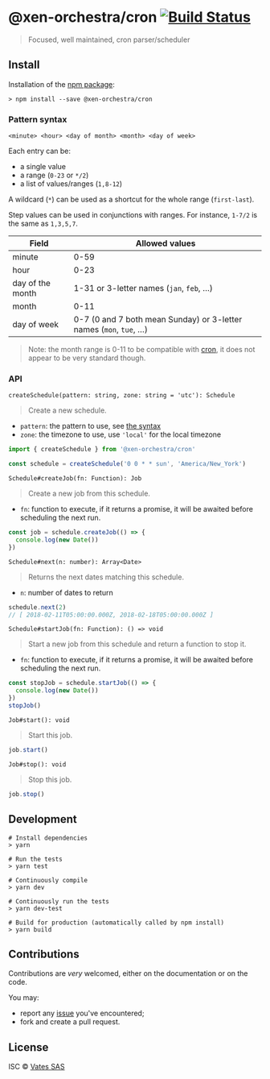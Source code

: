 # @xen-orchestra/cron [![Build Status](https://travis-ci.org/vatesfr/xen-orchestra.png?branch=master)](https://travis-ci.org/vatesfr/xen-orchestra)

> Focused, well maintained, cron parser/scheduler

## Install

Installation of the [npm package](https://npmjs.org/package/@xen-orchestra/cron):

```
> npm install --save @xen-orchestra/cron
```

### Pattern syntax

```
<minute> <hour> <day of month> <month> <day of week>
```

Each entry can be:

- a single value
- a range (`0-23` or `*/2`)
- a list of values/ranges (`1,8-12`)

A wildcard (`*`) can be used as a shortcut for the whole range
(`first-last`).

Step values can be used in conjunctions with ranges. For instance,
`1-7/2` is the same as `1,3,5,7`.

| Field            | Allowed values                                                     |
| ---------------- | ------------------------------------------------------------------ |
| minute           | 0-59                                                               |
| hour             | 0-23                                                               |
| day of the month | 1-31 or 3-letter names (`jan`, `feb`, …)                           |
| month            | 0-11                                                               |
| day of week      | 0-7 (0 and 7 both mean Sunday) or 3-letter names (`mon`, `tue`, …) |

> Note: the month range is 0-11 to be compatible with
> [cron](https://github.com/kelektiv/node-cron), it does not appear to
> be very standard though.

### API

`createSchedule(pattern: string, zone: string = 'utc'): Schedule`

> Create a new schedule.

- `pattern`: the pattern to use, see [the syntax](#pattern-syntax)
- `zone`: the timezone to use, use `'local'` for the local timezone

```js
import { createSchedule } from '@xen-orchestra/cron'

const schedule = createSchedule('0 0 * * sun', 'America/New_York')
```

`Schedule#createJob(fn: Function): Job`

> Create a new job from this schedule.

- `fn`: function to execute, if it returns a promise, it will be
  awaited before scheduling the next run.

```js
const job = schedule.createJob(() => {
  console.log(new Date())
})
```

`Schedule#next(n: number): Array<Date>`

> Returns the next dates matching this schedule.

- `n`: number of dates to return

```js
schedule.next(2)
// [ 2018-02-11T05:00:00.000Z, 2018-02-18T05:00:00.000Z ]
```

`Schedule#startJob(fn: Function): () => void`

> Start a new job from this schedule and return a function to stop it.

- `fn`: function to execute, if it returns a promise, it will be
  awaited before scheduling the next run.

```js
const stopJob = schedule.startJob(() => {
  console.log(new Date())
})
stopJob()
```

`Job#start(): void`

> Start this job.

```js
job.start()
```

`Job#stop(): void`

> Stop this job.

```js
job.stop()
```

## Development

```
# Install dependencies
> yarn

# Run the tests
> yarn test

# Continuously compile
> yarn dev

# Continuously run the tests
> yarn dev-test

# Build for production (automatically called by npm install)
> yarn build
```

## Contributions

Contributions are _very_ welcomed, either on the documentation or on
the code.

You may:

- report any [issue](https://github.com/vatesfr/xen-orchestra/issues)
  you've encountered;
- fork and create a pull request.

## License

ISC © [Vates SAS](https://vates.fr)
